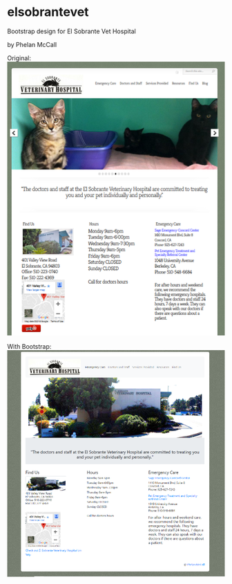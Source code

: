 # elsobrantevet

Bootstrap design for El Sobrante Vet Hospital

by Phelan McCall

Original:  
![original](./assets/images/original.png)  

With Bootstrap:  
![updated](./assets/images/updated.png)


